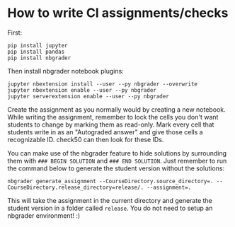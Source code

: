 # How to write CI assignments/checks

First:

```
pip install jupyter
pip install pandas
pip install nbgrader
```

Then install nbgrader notebook plugins:

```
jupyter nbextension install --user --py nbgrader --overwrite
jupyter nbextension enable --user --py nbgrader
jupyter serverextension enable --user --py nbgrader
```

Create the assignment as you normally would by creating a new notebook. While writing the assignment, remember to lock the cells you don't want students to change by marking them as read-only. Mark every cell that students write in as an "Autograded answer" and give those cells a recognizable ID. check50 can then look for these IDs.

You can make use of the nbgrader feature to hide solutions by surrounding them with `### BEGIN SOLUTION` and `### END SOLUTION`. Just remember to run the command below to generate the student version without the solutions:

```
nbgrader generate_assignment --CourseDirectory.source_directory=. --CourseDirectory.release_directory=release/. --assignment=.
```

This will take the assignment in the current directory and generate the student version in a folder called ```release```. You do not need to setup an nbgrader environment! :)
